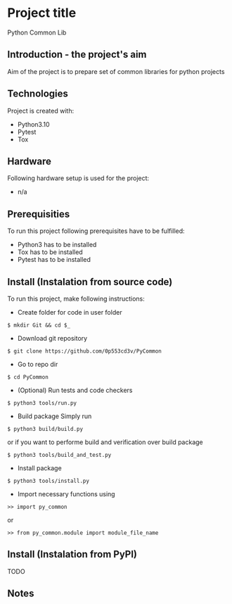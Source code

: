 # Project title
Python Common Lib
## Introduction - the project's aim
Aim of the project is to prepare set of common libraries for python projects
## Technologies
Project is created with:
* Python3.10
* Pytest
* Tox

## Hardware
Following hardware setup is used for the project:
* n/a

## Prerequisities
To run this project following prerequisites have to be fulfilled:
* Python3 has to be installed
* Tox has to be installed
* Pytest has to be installed

## Install (Instalation from source code)
To run this project, make following instructions:
* Create folder for code in user folder
```
$ mkdir Git && cd $_
```
* Download git repository 
```
$ git clone https://github.com/0p553cd3v/PyCommon
```
* Go to repo dir
```
$ cd PyCommon
```
* (Optional) Run tests and code checkers
```
$ python3 tools/run.py
```
* Build package
Simply run 
```
$ python3 build/build.py
```
or if you want to performe build and verification over build package
```
$ python3 tools/build_and_test.py
```
* Install package 
```
$ python3 tools/install.py
```
* Import necessary functions using
```
>> import py_common
```
or 
```
>> from py_common.module import module_file_name
```

## Install (Instalation from PyPI)
TODO

## Notes

